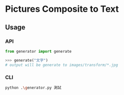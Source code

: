 # Pictures Composite to Text

## Usage

### API

```python
from generator import generate

>>> generate("文字")
# output will be generate to images/transform/*.jpg
```

### CLI

```bash
python .\generator.py 測試
```
